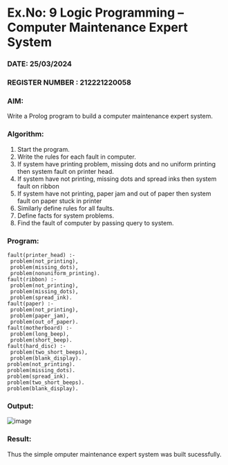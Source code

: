 # Ex.No: 9  Logic Programming –  Computer Maintenance Expert System
### DATE: 25/03/2024                                                                          
### REGISTER NUMBER : 212221220058
### AIM: 
Write a Prolog program to build a computer maintenance expert system.
###  Algorithm:
1. Start the program.
2. Write the rules for each fault in computer.
3. If system have printing problem, missing dots and no uniform printing then system fault on printer head.
4. If system have not printing, missing dots and spread inks then system fault on ribbon
5. If system have not printing, paper jam and out of paper then system fault on paper stuck in printer
6. Similarly define rules for all faults.
7. Define facts for system problems.
8. Find the fault of computer by passing query to system.
     
### Program:
```
fault(printer_head) :- 
 problem(not_printing), 
 problem(missing_dots), 
 problem(nonuniform_printing). 
fault(ribbon) :- 
 problem(not_printing), 
 problem(missing_dots), 
 problem(spread_ink). 
fault(paper) :- 
 problem(not_printing), 
 problem(paper_jam), 
 problem(out_of_paper). 
fault(motherboard) :- 
 problem(long_beep), 
 problem(short_beep). 
fault(hard_disc) :- 
 problem(two_short_beeps), 
 problem(blank_display). 
problem(not_printing). 
problem(missing_dots). 
problem(spread_ink). 
problem(two_short_beeps). 
problem(blank_display).
```
### Output:
![image](https://github.com/srvasanthan33/AI_Lab_2023-24/assets/102546622/1371a4d0-4805-4ed2-a377-9ad6cc060529)

### Result:
Thus the simple omputer maintenance expert system was built sucessfully.
